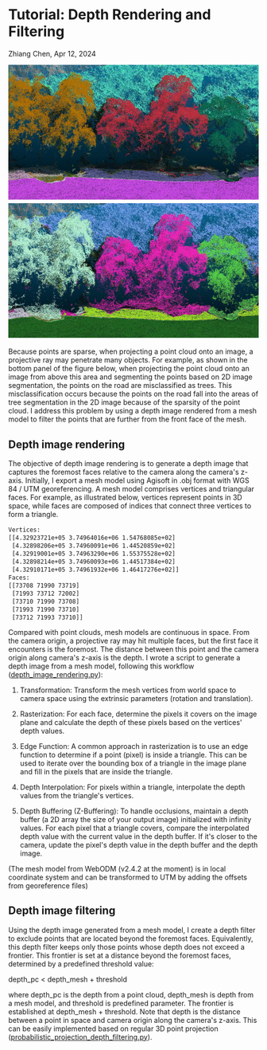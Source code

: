 # Tutorial: Depth Rendering and Filtering

Zhiang Chen, Apr 12, 2024

![depth_filtering_result](./images/depth_filtering.png)

Because points are sparse, when projecting a point cloud onto an image, a projective ray may penetrate many objects. For example, as shown in the bottom panel of the figure below, when projecting the point cloud onto an image from above this area and segmenting the points based on 2D image segmentation, the points on the road are misclassified as trees. This misclassification occurs because the points on the road fall into the areas of tree segmentation in the 2D image because of the sparsity of the point cloud. I address this problem by using a depth image rendered from a mesh model to filter the points that are further from the front face of the mesh. 

## Depth image rendering
The objective of depth image rendering is to generate a depth image that captures the foremost faces relative to the camera along the camera's z-axis. Initially, I export a mesh model using Agisoft in .obj format with WGS 84 / UTM georeferencing. A mesh model comprises vertices and triangular faces. For example, as illustrated below, vertices represent points in 3D space, while faces are composed of indices that connect three vertices to form a triangle.
```
Vertices:  
[[4.32923721e+05 3.74964016e+06 1.54768085e+02]
 [4.32898206e+05 3.74960091e+06 1.44520859e+02]
 [4.32919001e+05 3.74963290e+06 1.55375528e+02]
 [4.32898214e+05 3.74960093e+06 1.44517384e+02]
 [4.32910171e+05 3.74961932e+06 1.46417276e+02]]
Faces:  
[[73708 71990 73719]
 [71993 73712 72002]
 [73710 71990 73708]
 [71993 71990 73710]
 [73712 71993 73710]]
```
Compared with point clouds, mesh models are continuous in space. From the camera origin, a projective ray may hit multiple faces, but the first face it encounters is the foremost. The distance between this point and the camera origin along camera's z-axis is the depth. I wrote a script to generate a depth image from a mesh model, following this workflow ([depth_image_rendering.py](https://github.com/ZhiangChen/semantic_SfM/blob/main/semantic_SfM/ssfm/depth_image_rendering.py)):
1.  Transformation: Transform the mesh vertices from world space to camera space using the extrinsic parameters (rotation and translation).

2. Rasterization:  For each face, determine the pixels it covers on the image plane and calculate the depth of these pixels based on the vertices' depth values.

3. Edge Function: A common approach in rasterization is to use an edge function to determine if a point (pixel) is inside a triangle. This can be used to iterate over the bounding box of a triangle in the image plane and fill in the pixels that are inside the triangle.

4. Depth Interpolation: For pixels within a triangle, interpolate the depth values from the triangle's vertices. 

5. Depth Buffering (Z-Buffering): To handle occlusions, maintain a depth buffer (a 2D array the size of your output image) initialized with infinity values. For each pixel that a triangle covers, compare the interpolated depth value with the current value in the depth buffer. If it's closer to the camera, update the pixel's depth value in the depth buffer and the depth image. 

(The mesh model from WebODM (v2.4.2 at the moment) is in local coordinate system and can be transformed to UTM by adding the offsets from georeference files)

## Depth image filtering
Using the depth image generated from a mesh model, I create a depth filter to exclude points that are located beyond the foremost faces. Equivalently, this depth filter keeps only those points whose depth does not exceed a frontier. This frontier is set at a distance beyond the foremost faces, determined by a predefined threshold value:

depth_pc < depth_mesh + threshold

where depth_pc is the depth from a point cloud, depth_mesh is depth from a mesh model, and threshold is predefined parameter. The frontier is established at depth_mesh + threshold. Note that depth is the distance between a point in space and camera origin along the camera's z-axis. This can be easily implemented based on regular 3D point projection ([probabilistic_projection_depth_filtering.py](https://github.com/ZhiangChen/semantic_SfM/blob/main/semantic_SfM/ssfm/probabilistic_projection_depth_filtering.py)).



